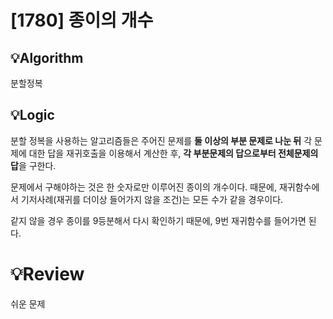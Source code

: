 # [1780] 종이의 개수
## 💡Algorithm

분할정복

## 💡Logic

분할 정복을 사용하는 알고리즘들은 주어진 문제를 **둘 이상의 부분 문제로 나눈 뒤** 각 문제에 대한 답을 재귀호출을 이용해서 계산한 후, **각 부분문제의 답으로부터 전체문제의 답**을 구한다.

문제에서 구해야하는 것은 한 숫자로만 이루어진 종이의 개수이다. 때문에, 재귀함수에서 기저사례(재귀를 더이상 들어가지 않을 조건)는 모든 수가 같을 경우이다.

같지 않을 경우 종이를 9등분해서 다시 확인하기 때문에, 9번 재귀함수를 들어가면 된다.

# 💡Review

쉬운 문제
